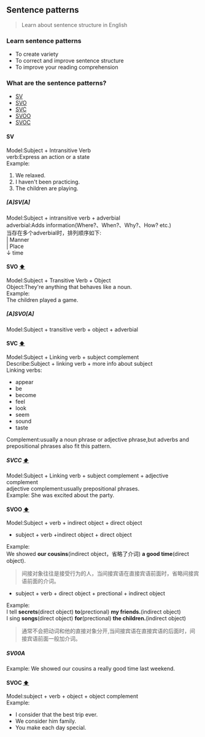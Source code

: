 ## Sentence patterns
> Learn about sentence structure in English
### Learn sentence patterns
- To create variety
- To correct and improve sentence structure
- To improve your reading comprehension

### What are the sentence patterns?
- [SV](#sv)
- [SVO](#svo)
- [SVC](#svc)
- [SVOO](#svoo)
- [SVOC](#svoc)

#### SV
Model:Subject + Intransitive Verb   
verb:Express an action or a state   
Example:  
1. We relaxed.  
2. I haven't been practicing.  
3. The children are playing.

##### [A]SV[A]
Model:Subject + intransitive verb + adverbial  
adverbial:Adds information(Where?、When?、Why?、How? etc.)  
当存在多个adverbial时，排列顺序如下:  
| Manner  
| Place  
↓ time  

#### SVO  [:arrow_up:](#what-are-the-sentence-patterns)
Model:Subject + Transitive Verb + Object  
Object:They're anything that behaves like a noun.  
Example:  
The children played a game.

##### [A]SVO[A]
Model:Subject + transitive verb + object + adverbial

#### SVC  [:arrow_up:](#what-are-the-sentence-patterns)
Model:Subject + Linking verb + subject complement  
Describe:Subject + linking verb + more info about subject  
Linking verbs:  
- appear
- be  
- become
- feel
- look
- seem
- sound
- taste

Complement:usually a noun phrase or adjective phrase,but adverbs and prepositional phrases also fit this pattern.

##### SVCC  [:arrow_up:](#what-are-the-sentence-patterns)
Model:Subject + Linking verb + subject complement + adjective complement  
adjective complement:usually prepositional phrases.  
Example:
She was excited about the party.  

#### SVOO  [:arrow_up:](#what-are-the-sentence-patterns)
Model:Subject + verb + indirect object + direct object  
- subject + verb +indirect object + direct object  
  
Example:  
We showed **our cousins**(indirect object，省略了介词) **a good time**(direct object).  
> 间接对象往往是接受行为的人，当间接宾语在直接宾语前面时，省略间接宾语前面的介词。  
  
- subject + verb + direct object + prectional + indirect object  
  
Example:  
I tell **secrets**(direct object) **to**(prectional) **my friends.**(indirect object)  
I sing **songs**(direct object) **for**(prectional) **the children.**(indirect object)  
> 通常不会把动词和他的直接对象分开,当间接宾语在直接宾语的后面时，间接宾语前面一般加介词。  

##### SV00A
Example:
We showed our cousins a really good time last weekend.

#### SVOC  [:arrow_up:](#what-are-the-sentence-patterns)
Model:subject + verb + object + object complement  
Example:  
- I consider that the best trip ever.
- We consider him family.
- You make each day special.
